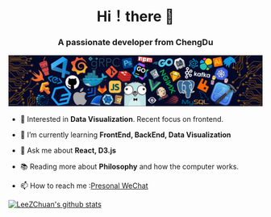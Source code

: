 <h1 align="center"> Hi！there 🤟</h1>
<h3 align="center">A passionate developer from ChengDu</h3>

![..](/icons/header.png)

- 🧐 Interested in **Data Visualization**. Recent focus on frontend.

- 🌱 I’m currently learning **FrontEnd, BackEnd, Data Visualization**

- 💬 Ask me about **React, D3.js**

- 📚 Reading more about **Philosophy** and how the computer works.

- 📫 How to reach me :[Presonal WeChat](/icons/WeChat.jpg)

[![LeeZChuan's github stats](https://github-readme-stats.vercel.app/api?username=LeeZChuan&show_icons=true&theme=radical)](https://github.com/anuraghazra/github-readme-stats)









